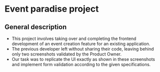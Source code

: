 # Event paradise project

## General description

- This project involves taking over and completing the frontend development of an event creation feature for an existing application. 
- The previous developer left without sharing their code, leaving behind only two screenshots validated by the Product Owner. 
- Our task was to replicate the UI exactly as shown in these screenshots and implement form validation according to the given specifications.

